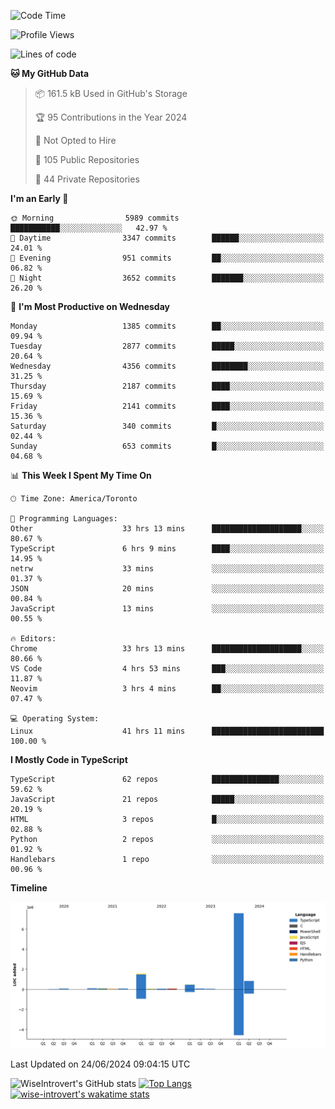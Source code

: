 <!--START_SECTION:waka-->
![Code Time](http://img.shields.io/badge/Code%20Time-1%2C775%20hrs%2036%20mins-blue)

![Profile Views](http://img.shields.io/badge/Profile%20Views-0-blue)

![Lines of code](https://img.shields.io/badge/From%20Hello%20World%20I%27ve%20Written-11.2%20million%20lines%20of%20code-blue)

**🐱 My GitHub Data** 

> 📦 161.5 kB Used in GitHub's Storage 
 > 
> 🏆 95 Contributions in the Year 2024
 > 
> 🚫 Not Opted to Hire
 > 
> 📜 105 Public Repositories 
 > 
> 🔑 44 Private Repositories 
 > 
**I'm an Early 🐤** 

```text
🌞 Morning                5989 commits        ███████████░░░░░░░░░░░░░░   42.97 % 
🌆 Daytime                3347 commits        ██████░░░░░░░░░░░░░░░░░░░   24.01 % 
🌃 Evening                951 commits         ██░░░░░░░░░░░░░░░░░░░░░░░   06.82 % 
🌙 Night                  3652 commits        ███████░░░░░░░░░░░░░░░░░░   26.20 % 
```
📅 **I'm Most Productive on Wednesday** 

```text
Monday                   1385 commits        ██░░░░░░░░░░░░░░░░░░░░░░░   09.94 % 
Tuesday                  2877 commits        █████░░░░░░░░░░░░░░░░░░░░   20.64 % 
Wednesday                4356 commits        ████████░░░░░░░░░░░░░░░░░   31.25 % 
Thursday                 2187 commits        ████░░░░░░░░░░░░░░░░░░░░░   15.69 % 
Friday                   2141 commits        ████░░░░░░░░░░░░░░░░░░░░░   15.36 % 
Saturday                 340 commits         █░░░░░░░░░░░░░░░░░░░░░░░░   02.44 % 
Sunday                   653 commits         █░░░░░░░░░░░░░░░░░░░░░░░░   04.68 % 
```


📊 **This Week I Spent My Time On** 

```text
🕑︎ Time Zone: America/Toronto

💬 Programming Languages: 
Other                    33 hrs 13 mins      ████████████████████░░░░░   80.67 % 
TypeScript               6 hrs 9 mins        ████░░░░░░░░░░░░░░░░░░░░░   14.95 % 
netrw                    33 mins             ░░░░░░░░░░░░░░░░░░░░░░░░░   01.37 % 
JSON                     20 mins             ░░░░░░░░░░░░░░░░░░░░░░░░░   00.84 % 
JavaScript               13 mins             ░░░░░░░░░░░░░░░░░░░░░░░░░   00.55 % 

🔥 Editors: 
Chrome                   33 hrs 13 mins      ████████████████████░░░░░   80.66 % 
VS Code                  4 hrs 53 mins       ███░░░░░░░░░░░░░░░░░░░░░░   11.87 % 
Neovim                   3 hrs 4 mins        ██░░░░░░░░░░░░░░░░░░░░░░░   07.47 % 

💻 Operating System: 
Linux                    41 hrs 11 mins      █████████████████████████   100.00 % 
```

**I Mostly Code in TypeScript** 

```text
TypeScript               62 repos            ███████████████░░░░░░░░░░   59.62 % 
JavaScript               21 repos            █████░░░░░░░░░░░░░░░░░░░░   20.19 % 
HTML                     3 repos             █░░░░░░░░░░░░░░░░░░░░░░░░   02.88 % 
Python                   2 repos             ░░░░░░░░░░░░░░░░░░░░░░░░░   01.92 % 
Handlebars               1 repo              ░░░░░░░░░░░░░░░░░░░░░░░░░   00.96 % 
```



**Timeline**

![Lines of Code chart](https://raw.githubusercontent.com/wise-introvert/wise-introvert/master/assets/bar_graph.png)


 Last Updated on 24/06/2024 09:04:15 UTC
<!--END_SECTION:waka-->

![WiseIntrovert's GitHub stats](https://github-readme-stats.vercel.app/api?username=wise-introvert&count_private=true&show_icons=true)
[![Top Langs](https://github-readme-stats.vercel.app/api/top-langs/?username=wise-introvert&langs_count=10)](https://github.com/anuraghazra/github-readme-stats)
[![wise-introvert's wakatime stats](https://github-readme-stats.vercel.app/api/wakatime?username=wiseintrovert)](https://github.com/anuraghazra/github-readme-stats)
